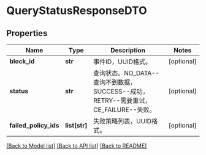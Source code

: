 # QueryStatusResponseDTO

## Properties
Name | Type | Description | Notes
------------ | ------------- | ------------- | -------------
**block_id** | **str** | 事件ID，UUID格式。 | [optional] 
**status** | **str** | 查询状态。NO_DATA--查询不到数据，SUCCESS--成功，RETRY--需要重试，CE_FAILURE--失败。 | [optional] 
**failed_policy_ids** | **list[str]** | 失败策略列表，UUID格式。 | [optional] 

[[Back to Model list]](../README.md#documentation-for-models) [[Back to API list]](../README.md#documentation-for-api-endpoints) [[Back to README]](../README.md)


